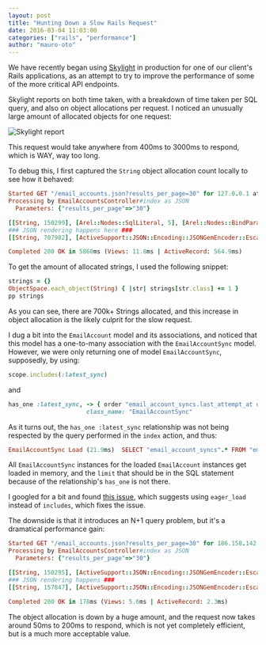 ```yaml
---
layout: post
title: "Hunting Down a Slow Rails Request"
date: 2016-03-04 11:03:00
categories: ["rails", "performance"]
author: "mauro-oto"
---
```


We have recently began using [Skylight](https://www.skylight.io) in production
for one of our client's Rails applications, as an attempt to try to improve the
performance of some of the more critical API endpoints.

Skylight reports on both time taken, with a breakdown of time taken per SQL
query, and also on object allocations per request. I noticed an unusually large
amount of allocated objects for one request:

![Skylight report](/blog/assets/images/high-object-allocation.png)

This request would take anywhere from 400ms to 3000ms to respond, which is WAY,
way too long.

<!--more-->

To debug this, I first captured the `String` object allocation count locally to
see how it behaved:

```ruby
Started GET "/email_accounts.json?results_per_page=30" for 127.0.0.1 at 2016-03-02 13:04:22 +0000
Processing by EmailAccountsController#index as JSON
  Parameters: {"results_per_page"=>"30"}

[[String, 150299], [Arel::Nodes::SqlLiteral, 5], [Arel::Nodes::BindParam, 4], [ActiveSupport::StringInquirer, 1]]
### JSON rendering happens here ###
[[String, 707982], [ActiveSupport::JSON::Encoding::JSONGemEncoder::EscapedString, 2922], [Arel::Nodes::SqlLiteral, 6], [ActiveSupport::StringInquirer, 1]]

Completed 200 OK in 5860ms (Views: 11.8ms | ActiveRecord: 564.9ms)
```

To get the amount of allocated strings, I used the following snippet:

```ruby
strings = {}
ObjectSpace.each_object(String) { |str| strings[str.class] += 1 }
pp strings
```

As you can see, there are 700k+ Strings allocated, and this increase in object
allocation is the likely culprit for the slow request.

I dug a bit into the `EmailAccount` model and its associations, and noticed that
this model has a one-to-many association with the `EmailAccountSync` model.
However, we were only returning one of model `EmailAccountSync`, supposedly, by
using:

```ruby
scope.includes(:latest_sync)
```

and

```ruby
has_one :latest_sync, -> { order "email_account_syncs.last_attempt_at desc" },
                      class_name: "EmailAccountSync"
```

As it turns out, the `has_one :latest_sync` relationship was not being
respected by the query performed in the `index` action, and thus:

```ruby
EmailAccountSync Load (21.9ms)  SELECT "email_account_syncs".* FROM "email_account_syncs"  WHERE "email_account_syncs"."email_account_id" IN (24, 23, 22, 21, 20, 19, 18, 17, 16, 15)  ORDER BY email_account_syncs.last_attempt_at desc
```

All `EmailAccountSync` instances for the loaded `EmailAccount` instances get
loaded in memory, and the `limit` that should be in the SQL statement because of
the relationship's `has_one` is not there.

I googled for a bit and found [this issue](https://github.com/rails/rails/issues/10621#issuecomment-77389988),
which suggests using `eager_load` instead of `includes`, which fixes the issue.

The downside is that it introduces an N+1 query problem, but it's a dramatical
performance gain:

```ruby
Started GET "/email_accounts.json?results_per_page=30" for 186.158.142.200 at 2016-03-02 13:41:44 +0000
Processing by EmailAccountsController#index as JSON
  Parameters: {"results_per_page"=>"30"}

[[String, 150295], [ActiveSupport::JSON::Encoding::JSONGemEncoder::EscapedString, 2110], [Arel::Nodes::SqlLiteral, 20], [Arel::Nodes::BindParam, 10], [ActiveSupport::StringInquirer, 1]]
### JSON rendering happens ###
[[String, 157847], [ActiveSupport::JSON::Encoding::JSONGemEncoder::EscapedString, 4220], [Arel::Nodes::SqlLiteral, 30], [Arel::Nodes::BindParam, 12], [ActiveSupport::StringInquirer, 1]]

Completed 200 OK in 178ms (Views: 5.6ms | ActiveRecord: 2.3ms)
```

The object allocation is down by a huge amount, and the request now takes around
50ms to 200ms to respond, which is not yet completely efficient, but is a much
more acceptable value.
